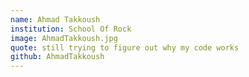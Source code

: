 ```yaml
---
name: Ahmad Takkoush
institution: School Of Rock
image: AhmadTakkoush.jpg
quote: still trying to figure out why my code works
github: AhmadTakkoush
---
```

